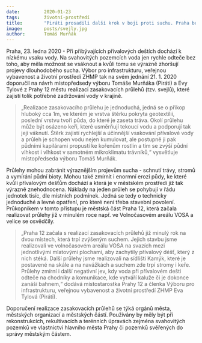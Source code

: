 ```yaml
---
date:         2020-01-23
tags:         životní-prostředí
title:        "Piráti prosadili další krok v boji proti suchu. Praha bude na svých pozemcích realizovat tzv. zasakovací průlehy, které zabrání odtoku vody"
image: 	      posts/svejly.jpg
author:       Tomáš Murňák
---
```


Praha, 23. ledna 2020 - Při přibývajících přívalových deštích dochází k nízkému vsaku vody. Na svahovitých pozemcích voda jen rychle odteče bez toho, aby měla možnost se vsáknout a kvůli tomu se výrazně zhoršují projevy dlouhodobého sucha. Výbor pro infrastrukturu, veřejnou vybavenost a životní prostředí ZHMP tak na svém jednání 21. 1. 2020 doporučil na návrh místopředsedy výboru Tomáše Murňáka (Piráti) a Evy Tylové z Prahy 12 městu realizaci zasakovacích průlehů (tzv. svejlů), které zajistí tolik potřebné zadržování vody v krajině. 

> „Realizace zasakovacího průlehu je jednoduchá, jedná se o příkop hluboký cca 1m, ve kterém je vrstva štěrku  pokryta geotextílií, poslední vrstvu tvoří půda, do které je zaseta tráva. Okolí průlehu může být osázeno keři, které usměrňují tekoucí vodu a podporují tak její váknutí. Štěrk zajistí rychlejší a účinnější vsakování přívalové vody a průleh je schopen vodu nejen kumulovat, ale postupně ji pak půdními kapilárami propustí ke kořenům rostlin a tím se zvýší půdní vlhkost i vlhkost v samotném mikroklimatu trávníků,“ vysvětluje místopředseda výboru Tomáš Murňák.

Průlehy mohou zabránit výraznějším projevům sucha - schnutí trávy, stromů a vymírání půdní bioty. Mohou také zmírnit i enormní erozi půdy, ke které kvůli přívalovým dešťům dochází a která je v městském prostředí již tak výrazně znehodnocena. Náklady na jeden průleh se pohybují v řádu jednotek tisíc, dle místních podmínek. Jedná se tedy o technicky jednoduché a levné opatření, pro které  není třeba stavební povolení. Průkopníkem v tomto přístupu je městská část Praha 12, která začala realizovat průlehy již v minulém roce např. ve Volnočasovém areálu VOSA a velice se osvědčily.

> „Praha 12 začala s realizací zasakovacích průlehů již minulý rok na dvou místech, která trpí zvýšeným suchem. Jejich stavbu jsme realizovali ve volnočasovém areálu VOSA  na svazích mezi jednotlivými mlatovými plochami, aby zachytily přívalový déšť, který z nich stéká. Další průlehy jsme realizovali na sídlišti Kamýk, které je  postavené na skále a na navážkách a suchem zde trpí stromy i keře. Průlehy zmírní i další negativní jev, kdy voda při přívalovém dešti odteče na chodníky a komunikace, kde vytváří kaluže či je dokonce zanáší bahnem,“ dodává místostarostka Prahy 12 a členka Výboru pro infrastrukturu, veřejnou vybavenost a životní prostředí ZHMP Eva Tylová (Piráti).

Doporučení realizace zasakovacích průlehů se týká orgánů města, městských organizací a městských částí. Používány by měly být při rekonstrukcích, rekultivacích a terénních úpravách zejména svahovitých pozemků ve vlastnictví hlavního města Prahy či pozemků svěřených do správy městským částem.
